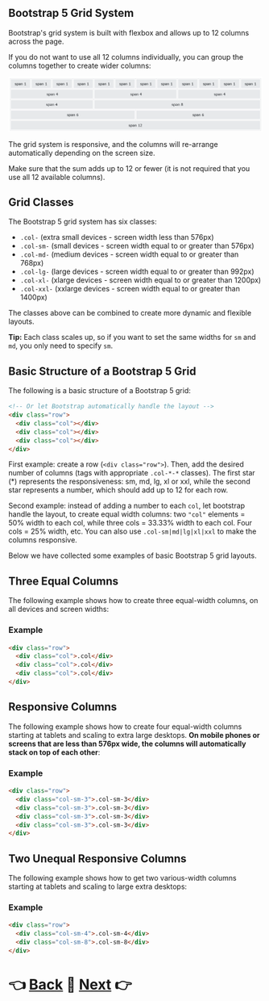 ## Bootstrap 5 Grid System

Bootstrap's grid system is built with flexbox and allows up to 12 columns across the page.

If you do not want to use all 12 columns individually, you can group the columns together to create wider columns:

![Alt text](image.png)

The grid system is responsive, and the columns will re-arrange automatically depending on the screen size.

Make sure that the sum adds up to 12 or fewer (it is not required that you use all 12 available columns).

## Grid Classes

The Bootstrap 5 grid system has six classes:

-   `.col-` (extra small devices - screen width less than 576px)
-   `.col-sm-` (small devices - screen width equal to or greater than 576px)
-   `.col-md-` (medium devices - screen width equal to or greater than 768px)
-   `.col-lg-` (large devices - screen width equal to or greater than 992px)
-   `.col-xl-` (xlarge devices - screen width equal to or greater than 1200px)
-   `.col-xxl-` (xxlarge devices - screen width equal to or greater than 1400px)

The classes above can be combined to create more dynamic and flexible layouts.

**Tip:** Each class scales up, so if you want to set the same widths for `sm` and `md`, you only need to specify `sm`.

## Basic Structure of a Bootstrap 5 Grid

The following is a basic structure of a Bootstrap 5 grid:
```html
<!-- Or let Bootstrap automatically handle the layout -->  
<div class="row">  
  <div class="col"></div>  
  <div class="col"></div>  
  <div class="col"></div>  
</div>
```
First example: create a row (`<div class="row">`). Then, add the desired number of columns (tags with appropriate `.col-*-*` classes). The first star (*) represents the responsiveness: sm, md, lg, xl or xxl, while the second star represents a number, which should add up to 12 for each row.

Second example: instead of adding a number to each `col`, let bootstrap handle the layout, to create equal width columns: two `"col"` elements = 50% width to each col, while three cols = 33.33% width to each col. Four cols = 25% width, etc. You can also use `.col-sm|md|lg|xl|xxl` to make the columns responsive.

Below we have collected some examples of basic Bootstrap 5 grid layouts.

## Three Equal Columns

The following example shows how to create three equal-width columns, on all devices and screen widths:

### Example
```html
<div class="row">  
  <div class="col">.col</div>  
  <div class="col">.col</div>  
  <div class="col">.col</div>  
</div>
```

## Responsive Columns

The following example shows how to create four equal-width columns starting at tablets and scaling to extra large desktops. **On mobile phones or screens that are less than 576px wide, the columns will automatically stack on top of each other**:

### Example
```html
<div class="row">  
  <div class="col-sm-3">.col-sm-3</div>  
  <div class="col-sm-3">.col-sm-3</div>  
  <div class="col-sm-3">.col-sm-3</div>  
  <div class="col-sm-3">.col-sm-3</div>  
</div>
```

## Two Unequal Responsive Columns
The following example shows how to get two various-width columns starting at tablets and scaling to large extra desktops:

### Example
```html
<div class="row">  
  <div class="col-sm-4">.col-sm-4</div>  
  <div class="col-sm-8">.col-sm-8</div>  
</div>
```


# 👈 [Back](../02_Containers/01_Containers.md)  📝  [Next](../04_Typography/01_Typography.md) 👉
